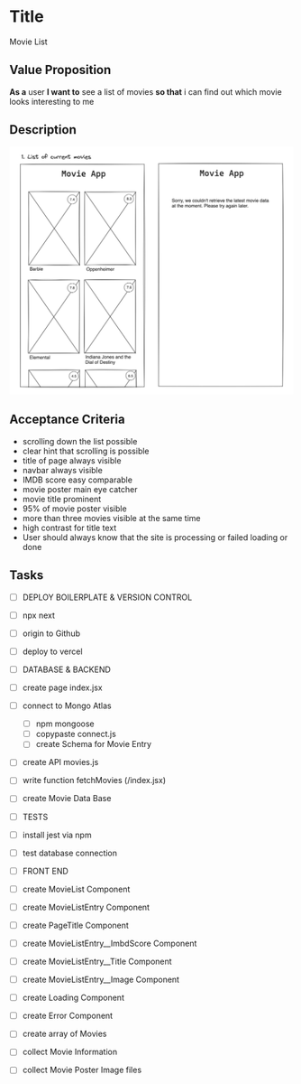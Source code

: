 # Title

Movie List

## Value Proposition

**As a** user
**I want to** see a list of movies
**so that** i can find out which movie looks interesting to me
<br>

## Description

![wireframe](./assets/scribble-movie-list.png)

## Acceptance Criteria

- scrolling down the list possible
- clear hint that scrolling is possible
- title of page always visible
- navbar always visible
- IMDB score easy comparable
- movie poster main eye catcher
- movie title prominent
- 95% of movie poster visible
- more than three movies visible at the same time
- high contrast for title text
- User should always know that the site is processing or failed loading or done

## Tasks

- [ ] DEPLOY BOILERPLATE & VERSION CONTROL
- [ ] npx next
- [ ] origin to Github
- [ ] deploy to vercel

- [ ] DATABASE & BACKEND
- [ ] create page index.jsx
- [ ] connect to Mongo Atlas
  - [ ] npm mongoose
  - [ ] copypaste connect.js
  - [ ] create Schema for Movie Entry
- [ ] create API movies.js
- [ ] write function fetchMovies (/index.jsx)
- [ ] create Movie Data Base

- [ ] TESTS
- [ ] install jest via npm
- [ ] test database connection

- [ ] FRONT END
- [ ] create MovieList Component
- [ ] create MovieListEntry Component
- [ ] create PageTitle Component
- [ ] create MovieListEntry\_\_ImbdScore Component
- [ ] create MovieListEntry\_\_Title Component
- [ ] create MovieListEntry\_\_Image Component
- [ ] create Loading Component
- [ ] create Error Component
- [ ] create array of Movies
- [ ] collect Movie Information
- [ ] collect Movie Poster Image files
